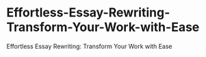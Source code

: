 # Effortless-Essay-Rewriting-Transform-Your-Work-with-Ease
Effortless Essay Rewriting: Transform Your Work with Ease
